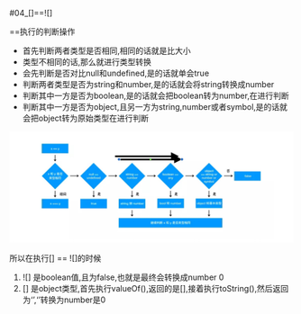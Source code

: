 #04_[]==![]

==执行的判断操作
- 首先判断两者类型是否相同,相同的话就是比大小
- 类型不相同的话,那么就进行类型转换
- 会先判断是否对比null和undefined,是的话就单会true
- 判断两者类型是否为string和number,是的话就会将string转换成number
- 判断其中一方是否为boolean,是的话就会把boolean转为number,在进行判断
- 判断其中一方是否为object,且另一方为string,number或者symbol,是的话就会把object转为原始类型在进行判断

![流程](images/04-1.jpg)

所以在执行[] == ![]的时候
1. ![] 是boolean值,且为false,也就是最终会转换成number 0
2. [] 是object类型,首先执行valueOf(),返回的是[],接着执行toString(),然后返回为‘’,‘’转换为number是0

